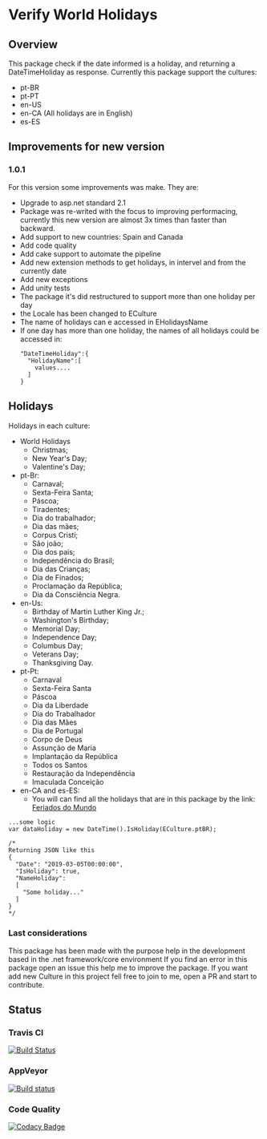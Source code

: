# Verify World Holidays

## Overview

This package check if the date informed is a holiday, and returning a DateTimeHoliday as response.
Currently this package support the cultures:

* pt-BR
* pt-PT
* en-US
* en-CA (All holidays are in English)
* es-ES

## Improvements for new version

### 1.0.1
  For this version some improvements was make. They are:
  * Upgrade to asp.net standard 2.1
  * Package was re-writed with the focus to improving performacing, currently this new version are almost 3x times than faster than backward.
  * Add support to new countries: Spain and Canada
  * Add code quality
  * Add cake support to automate the pipeline
  * Add new extension methods to get holidays, in intervel and from the currently date
  * Add new exceptions 
  * Add unity tests
  * The package it's did restructured to support more than one holiday per day
  * the Locale has been changed to ECulture
  * The name of holidays can e accessed in EHolidaysName
  * If one day has more than one holiday, the names of all holidays could be accessed in:
    ```
    "DateTimeHoliday":{
      "HolidayName":[
        values....
      ]
    }
    ```

## Holidays
Holidays in each culture:
  - World Holidays
      * Christmas;
      * New Year's Day;
      * Valentine's Day;
  - pt-Br:
      * Carnaval;
      * Sexta-Feira Santa;
      * Páscoa;
      * Tiradentes;
      * Dia do trabalhador;
      * Dia das mães;
      * Corpus Cristi;
      * São joão;
      * Dia dos pais;
      * Independência do Brasil;
      * Dia das Crianças;
      * Dia de Finados;
      * Proclamação da República;
      * Dia da Consciência Negra.      
  - en-Us:
      * Birthday of Martin Luther King Jr.;
      * Washington's Birthday;
      * Memorial Day;
      * Independence Day;
      * Columbus Day;
      * Veterans Day;
      * Thanksgiving Day.
  - pt-Pt:
      *	Carnaval
      *	Sexta-Feira Santa 
      *	Páscoa 
      *	Dia da Liberdade
      *	Dia do Trabalhador 
      *	Dia das Mães 
      *	Dia de Portugal
      *	Corpo de Deus 
      *	Assunção de Maria
      *	Implantação da República
      *	Todos os Santos
      *	Restauração da Independência
      *	Imaculada Conceição
  - en-CA and es-ES:
      * You will can find all the holidays that are in this package by the link: [Feriados do Mundo](https://feriados-do-mundo.com.br/)

```
...some logic
var dataHoliday = new DateTime().IsHoliday(ECulture.ptBR);

/*
Returning JSON like this
{
  "Date": "2019-03-05T00:00:00",
  "IsHoliday": true,
  "NameHoliday": 
  [
    "Some holiday..."
  ]
}
*/
```
### Last considerations

This package has been made with the purpose help in the development based in the .net framework/core environment
If you find an error in this package open an issue this help me to improve the package.
If you want add new Culture in this project fell free to join to me, open a PR and start to contribute.

## Status

### Travis CI
[![Build Status](https://travis-ci.org/guilhermecaixeta/World.Holiday.svg?branch=master)](https://travis-ci.org/guilhermecaixeta/World.Holiday)

### AppVeyor
[![Build status](https://ci.appveyor.com/api/projects/status/rs5ranyllu0g9h08?svg=true)](https://ci.appveyor.com/project/guilhermecaixeta/world-holiday)

### Code Quality
[![Codacy Badge](https://api.codacy.com/project/badge/Grade/a07c597ca4864152ae6bbb88ecb15ada)](https://www.codacy.com/manual/guilhermecaixeta/World.Holiday?utm_source=github.com&amp;utm_medium=referral&amp;utm_content=guilhermecaixeta/World.Holiday&amp;utm_campaign=Badge_Grade)